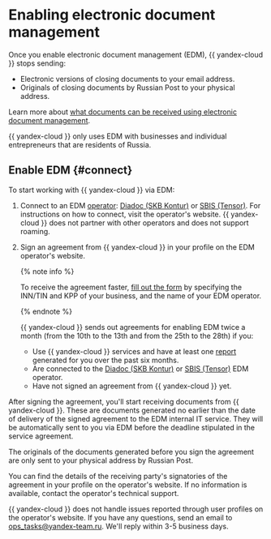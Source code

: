 # Enabling electronic document management

Once you enable electronic document management (EDM), {{ yandex-cloud }} stops sending:

* Electronic versions of closing documents to your email address.
* Originals of closing documents by Russian Post to your physical address.

Learn more about [what documents can be received using electronic document management](../concepts/edo.md#document).

{{ yandex-cloud }} only uses EDM with businesses and individual entrepreneurs that are residents of Russia.

## Enable EDM {#connect}

To start working with {{ yandex-cloud }} via EDM:

1. Connect to an EDM [operator](../concepts/edo.md#operator): [Diadoc (SKB Kontur)](https://kontur-inc.com/diadoc) or [SBIS (Tensor)](https://sbis.ru/). For instructions on how to connect, visit the operator's website. {{ yandex-cloud }} does not partner with other operators and does not support roaming.

1. Sign an agreement from {{ yandex-cloud }} in your profile on the EDM operator's website.

    {% note info %}

    To receive the agreement faster, [fill out the form](https://forms.yandex.ru/surveys/10035776.0ccf604a1212deccbba466c182a895d369193f38/) by specifying the INN/TIN and KPP of your business, and the name of your EDM operator.

    {% endnote %}

    {{ yandex-cloud }} sends out agreements for enabling EDM twice a month (from the 10th to the 13th and from the 25th to the 28th) if you:
    * Use {{ yandex-cloud }} services and have at least one [report](../concepts/act.md) generated for you over the past six months.
    * Are connected to the [Diadoc (SKB Kontur)](https://kontur-inc.com/diadoc) or [SBIS (Tensor)](https://sbis.ru/) EDM operator.
    * Have not signed an agreement from {{ yandex-cloud }} yet.

After signing the agreement, you'll start receiving documents from {{ yandex-cloud }}. These are documents generated no earlier than the date of delivery of the signed agreement to the EDM internal IT service. They will be automatically sent to you via EDM before the deadline stipulated in the service agreement.

The originals of the documents generated before you sign the agreement are only sent to your physical address by Russian Post.

You can find the details of the receiving party's signatories of the agreement in your profile on the operator's website. If no information is available, contact the operator's technical support.

{{ yandex-cloud }} does not handle issues reported through user profiles on the operator's website. If you have any questions, send an email to [ops_tasks@yandex-team.ru](mailto:ops_tasks@yandex-team.ru). We'll reply within 3-5 business days.
